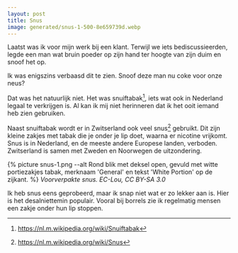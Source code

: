 ```yaml
---
layout: post
title: Snus
image: generated/snus-1-500-8e659739d.webp
---
```


Laatst was ik voor mijn werk bij een klant. Terwijl we iets bediscussieerden, legde een man wat bruin poeder op zijn hand ter hoogte van zijn duim en snoof het op.

Ik was enigszins verbaasd dit te zien. Snoof deze man nu coke voor onze neus?

Dat was het natuurlijk niet. Het was snuiftabak[^1], iets wat ook in Nederland legaal te verkrijgen is. Al kan ik mij niet herinneren dat ik het ooit iemand heb zien gebruiken.

Naast snuiftabak wordt er in Zwitserland ook veel snus[^2] gebruikt. Dit zijn kleine zakjes met tabak die je onder je lip doet, waarna er nicotine vrijkomt. Snus is in Nederland, en de meeste andere Europese landen, verboden. Zwitserland is samen met Zweden en Noorwegen de uitzondering.

{% picture snus-1.png --alt Rond blik met deksel open, gevuld met witte portiezakjes tabak, merknaam 'General' en tekst 'White Portion' op de zijkant. %}
_Voorverpakte snus. EC-Lou, CC BY-SA 3.0_

Ik heb snus eens geprobeerd, maar ik snap niet wat er zo lekker aan is. Hier is het desalniettemin populair. Vooral bij borrels zie ik regelmatig mensen een zakje onder hun lip stoppen.

[^1]: <https://nl.m.wikipedia.org/wiki/Snuiftabak>
[^2]: <https://nl.m.wikipedia.org/wiki/Snus>
